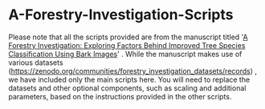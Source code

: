 # A-Forestry-Investigation-Scripts

Please note that all the scripts provided are from the manuscript titled '[A Forestry Investigation: Exploring Factors Behind Improved Tree Species Classification Using Bark Images](https://doi.org/10.1016/j.ecoinf.2024.102932)'
  . While the manuscript makes use of various datasets (https://zenodo.org/communities/forestry_investigation_datasets/records) , we have included only the main scripts here. You will need to replace the datasets and other optional components, such as scaling and additional parameters, based on the instructions provided in the other scripts.
